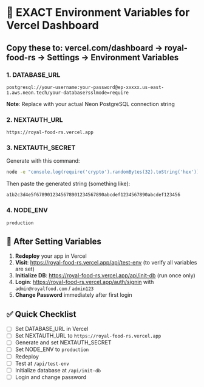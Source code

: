 # 🔑 EXACT Environment Variables for Vercel Dashboard

## Copy these to: vercel.com/dashboard → royal-food-rs → Settings → Environment Variables

### 1. DATABASE_URL
```
postgresql://your-username:your-password@ep-xxxxx.us-east-1.aws.neon.tech/your-database?sslmode=require
```
**Note**: Replace with your actual Neon PostgreSQL connection string

### 2. NEXTAUTH_URL
```
https://royal-food-rs.vercel.app
```

### 3. NEXTAUTH_SECRET
Generate with this command:
```bash
node -e "console.log(require('crypto').randomBytes(32).toString('hex'))"
```
Then paste the generated string (something like):
```
a1b2c3d4e5f6789012345678901234567890abcdef1234567890abcdef123456
```

### 4. NODE_ENV
```
production
```

## 🚀 After Setting Variables

1. **Redeploy** your app in Vercel
2. **Visit**: https://royal-food-rs.vercel.app/api/test-env (to verify all variables are set)
3. **Initialize DB**: https://royal-food-rs.vercel.app/api/init-db (run once only)
4. **Login**: https://royal-food-rs.vercel.app/auth/signin with `admin@royalfood.com` / `admin123`
5. **Change Password** immediately after first login

## ✅ Quick Checklist
- [ ] Set DATABASE_URL in Vercel
- [ ] Set NEXTAUTH_URL to `https://royal-food-rs.vercel.app`
- [ ] Generate and set NEXTAUTH_SECRET
- [ ] Set NODE_ENV to `production`
- [ ] Redeploy
- [ ] Test at `/api/test-env`
- [ ] Initialize database at `/api/init-db`
- [ ] Login and change password
